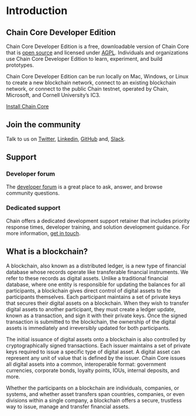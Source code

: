 # Introduction

## Chain Core Developer Edition
Chain Core Developer Edition is a free, downloadable version of Chain Core that is [open source](https://github.com/chain/chain) and licensed under [AGPL](https://github.com/chain/chain/blob/main/LICENSE). Individuals and organizations use Chain Core Developer Edition to learn, experiment, and build prototypes.

Chain Core Developer Edition can be run locally on Mac, Windows, or Linux to create a new blockchain network, connect to an existing blockchain network, or connect to the public Chain testnet, operated by Chain, Microsoft, and Cornell University’s IC3.

<a href="../get-started/install" class="downloadBtn btn success" target="\_blank">Install Chain Core</a>


## Join the community
Talk to us on [Twitter](https://twitter.com/chain), [Linkedin](https://www.linkedin.com/company/chain-inc-), [GitHub](https://github.com/chain) and, [Slack](https://slack.chain.com).

##  Support
### Developer forum
The [developer forum](https://support.chain.com) is a great place to ask, answer, and browse community questions.

### Dedicated support
Chain offers a dedicated development support retainer that includes priority response times, developer training, and solution development guidance. For more information, [get in touch](#).

## What is a blockchain?
A blockchain, also known as a distributed ledger, is a new type of financial database whose records operate like transferable financial instruments. We refer to these records as digital assets. Unlike a traditional financial database, where one entity is responsible for updating the balances for all participants, a blockchain gives direct control of digital assets to the participants themselves. Each participant maintains a set of private keys that secures their digital assets on a blockchain. When they wish to transfer digital assets to another participant, they must create a ledger update, known as a transaction, and sign it with their private keys. Once the signed transaction is submitted to the blockchain, the ownership of the digital assets is immediately and irreversibly updated for both participants.

The initial issuance of digital assets onto a blockchain is also controlled by cryptographically signed transactions. Each issuer maintains a set of private keys required to issue a specific type of digital asset. A digital asset can represent any unit of value that is defined by the issuer. Chain Core issues all digital assets into a common, interoperable format: government currencies, corporate bonds, loyalty points, IOUs, internal deposits, and more.

Whether the participants on a blockchain are individuals, companies, or systems, and whether asset transfers span countries, companies, or even divisions within a single company, a blockchain offers a secure, trustless way to issue, manage and transfer financial assets.
